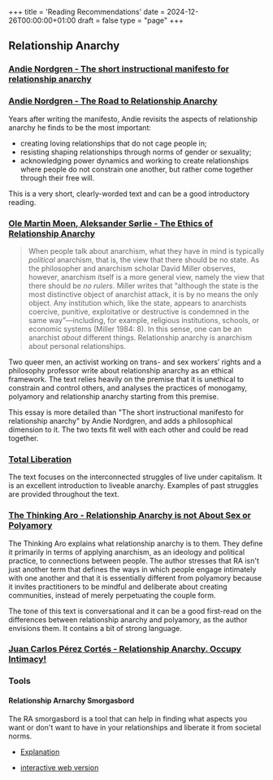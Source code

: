 +++
title = 'Reading Recommendations'
date = 2024-12-26T00:00:00+01:00
draft = false
type = "page"
+++

## Relationship Anarchy

### [Andie Nordgren - The short instructional manifesto for relationship anarchy](https://theanarchistlibrary.org/library/andie-nordgren-the-short-instructional-manifesto-for-relationship-anarchy)

### [Andie Nordgren - The Road to Relationship Anarchy](https://theanarchistlibrary.org/library/andie-nordgren-the-road-to-relationship-anarchy)

Years after writing the manifesto, Andie revisits the aspects of relationship anarchy he finds to be the most important:
- creating loving relationships that do not cage people in;
- resisting shaping relationships through norms of gender or sexuality;
- acknowledging power dynamics and working to create relationships where people do not constrain one another, but rather come together through their free will.

This is a very short, clearly-worded text and can be a good introductory reading.

### [Ole Martin Moen, Aleksander Sørlie - The Ethics of Relationship Anarchy](https://theanarchistlibrary.org/library/ole-martin-moen-aleksander-sorlie-the-ethics-of-relationship-anarchy)

> When people talk about anarchism, what they have in mind is typically _political_ anarchism, that is, the view that there should be no state. As the philosopher and anarchism scholar David Miller observes, however, anarchism itself is a more general view, namely the view that there should be _no rulers_. Miller writes that “although the state is the most distinctive object of anarchist attack, it is by no means the only object. Any institution which, like the state, appears to anarchists coercive, punitive, exploitative or destructive is condemned in the same way”—including, for example, religious institutions, schools, or economic systems (Miller 1984: 8). In this sense, one can be an anarchist _about_ different things. Relationship anarchy is anarchism about personal relationships.

Two queer men, an activist working on trans- and sex workers’ rights and a philosophy professor write about relationship anarchy as an ethical framework. The text relies heavily on the premise that it is unethical to constrain and control others, and analyses the practices of monogamy, polyamory and relationship anarchy starting from this premise.

This essay is more detailed than "The short instructional manifesto for relationship anarchy" by Andie Nordgren, and adds a philosophical dimension to it. The two texts fit well with each other and could be read together.

### [Total Liberation](https://theanarchistlibrary.org/library/total-liberation-anonymous-english#toc23)

The text focuses on the interconnected struggles of live under capitalism. It is an excellent introduction to liveable anarchy. Examples of past struggles are provided throughout the text.

### [The Thinking Aro - Relationship Anarchy is not About Sex or Polyamory](https://theanarchistlibrary.org/library/the-thinking-aro-relationship-anarchy-is-not-about-sex-or-polyamory)

The Thinking Aro explains what relationship anarchy is to them. They define it primarily in terms of applying anarchism, as an ideology and political practice, to connections between people. The author stresses that RA isn't just another term that defines the ways in which people engage intimately with one another and that it is essentially different from polyamory because it invites practitioners to be mindful and deliberate about creating communities, instead of merely perpetuating the couple form.

The tone of this text is conversational and it can be a good first-read on the differences between relationship anarchy and polyamory, as the author envisions them. It contains a bit of strong language.

### [Juan Carlos Pérez Cortés - Relationship Anarchy. Occupy Intimacy!](https://theanarchistlibrary.org/library/juan-carlo-perez-cortez-relationship-anarchy)

### Tools

#### Relationship Arnarchy Smorgasbord

The RA smorgasbord is a tool that can help in finding what aspects you want or don't want to have in your relationships and liberate it from societal norms.

- [Explanation](https://www.multiamory.com/podcast/339-the-smorgasbord-of-relationships)

- [interactive web version](https://smorgasbord.plusx.black/)
